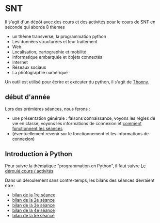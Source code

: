 # SNT

Il s'agit d'un dépôt avec des cours et des activités pour le cours de SNT en seconde qui aborde 8 thèmes
- un thème transverse, la programmation python
- Les données structurées et leur traitement 
- Web
- Localisation, cartographie et mobilité
- Informatique embarquée et objets connectés
- Internet
- Réseaux sociaux
- La photographie numérique 

Un outil est utilisé pour écrire et exécuter du python, il s'agit de [Thonny](https://thonny.org/). 

## début d'année

Lors des prémières séances, nous ferons : 
   - une présentation générale : faisons connaissance, voyons les règles de vie en classe, voyons les informations de connexion et [comment fonctionnent les séances](fonctionnement.md)
   - (éventuellement revenir sur le fonctionnement et les informations de connexion)

## Introduction à Python

Pour suivre la thématique "programmation en Python", il faut suivre [Le déroulé cours / activités](01_python/python.md)

Dans un déroulement sans contre-temps, les bilans des séances devraient être :  
   - [bilan de la 1re séance](01_python/bilan/bilan01.md)
   - [bilan de la 2e séance](01_python/bilan/bilan02.md)
   - [bilan de la 3e séance](01_python/bilan/bilan04.md)
   - [bilan de la 4e séance](01_python/bilan/bilan04.md)
   - [bilan de la 5e séance](01_python/bilan/bilan05.md)
